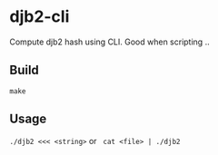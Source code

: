 # djb2-cli
Compute djb2 hash using CLI. Good when scripting ..

## Build
```make```
## Usage
```./djb2 <<< <string>```
or
``` cat <file> | ./djb2```
